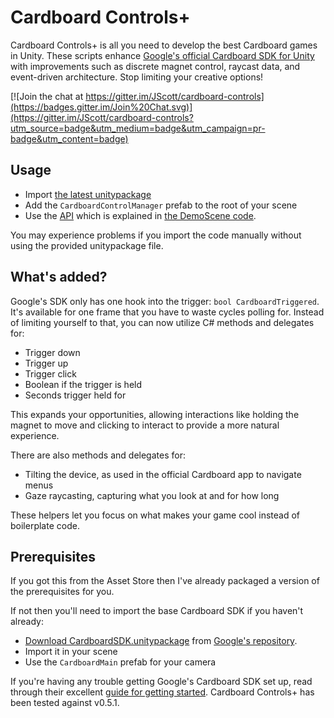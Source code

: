 # Cardboard Controls+

Cardboard Controls+ is all you need to develop the best Cardboard games in Unity. These scripts enhance [Google's official Cardboard SDK for Unity](https://developers.google.com/cardboard/unity/) with improvements such as discrete magnet control, raycast data, and event-driven architecture. Stop limiting your creative options!

[![Join the chat at https://gitter.im/JScott/cardboard-controls](https://badges.gitter.im/Join%20Chat.svg)](https://gitter.im/JScott/cardboard-controls?utm_source=badge&utm_medium=badge&utm_campaign=pr-badge&utm_content=badge)

## Usage

- Import [the latest unitypackage](https://github.com/JScott/cardboard-controls/releases/latest)
- Add the `CardboardControlManager` prefab to the root of your scene
- Use the [API](https://github.com/JScott/cardboard-controls/wiki/API) which is explained in [the DemoScene code](https://github.com/JScott/CardboardSDK-Unity/blob/master/CardboardControl/DemoScene/ExampleCharacterController.cs).

You may experience problems if you import the code manually without using the provided unitypackage file.

## What's added?

Google's SDK only has one hook into the trigger: `bool CardboardTriggered`. It's available for one frame that you have to waste cycles polling for. Instead of limiting yourself to that, you can now utilize C# methods and delegates for:

- Trigger down
- Trigger up
- Trigger click
- Boolean if the trigger is held
- Seconds trigger held for

This expands your opportunities, allowing interactions like holding the magnet to move and clicking to interact to provide a more natural experience.

There are also methods and delegates for:

- Tilting the device, as used in the official Cardboard app to navigate menus
- Gaze raycasting, capturing what you look at and for how long

These helpers let you focus on what makes your game cool instead of boilerplate code.

## Prerequisites

If you got this from the Asset Store then I've already packaged a version of the prerequisites for you.

If not then you'll need to import the base Cardboard SDK if you haven't already:
- [Download CardboardSDK.unitypackage](https://github.com/googlesamples/cardboard-unity/blob/master/CardboardSDKForUnity.unitypackage?raw=true) from [Google's repository](https://github.com/googlesamples/cardboard-unity).
- Import it in your scene
- Use the `CardboardMain` prefab for your camera

If you're having any trouble getting Google's Cardboard SDK set up, read through their excellent [guide for getting started](https://developers.google.com/cardboard/unity/get-started). Cardboard Controls+ has been tested against v0.5.1.
